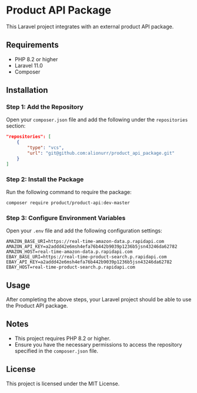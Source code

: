 # Product API Package

This Laravel project integrates with an external product API package. 

## Requirements

- PHP 8.2 or higher
- Laravel 11.0
- Composer

## Installation

### Step 1: Add the Repository

Open your `composer.json` file and add the following under the `repositories` section:

```json
"repositories": [
    {
        "type": "vcs",
        "url": "git@github.com:alionurr/product_api_package.git"
    }
]
```

### Step 2: Install the Package

Run the following command to require the package:

```bash
composer require product/product-api:dev-master
```

### Step 3: Configure Environment Variables

Open your `.env` file and add the following configuration settings:

```env
AMAZON_BASE_URI=https://real-time-amazon-data.p.rapidapi.com
AMAZON_API_KEY=a2addd42e6msh4efa76b442b9039p1236b5jsn43246da62782
AMAZON_HOST=real-time-amazon-data.p.rapidapi.com
EBAY_BASE_URI=https://real-time-product-search.p.rapidapi.com
EBAY_API_KEY=a2addd42e6msh4efa76b442b9039p1236b5jsn43246da62782
EBAY_HOST=real-time-product-search.p.rapidapi.com
```

## Usage

After completing the above steps, your Laravel project should be able to use the Product API package.

## Notes

- This project requires PHP 8.2 or higher.
- Ensure you have the necessary permissions to access the repository specified in the `composer.json` file.

## License

This project is licensed under the MIT License.

